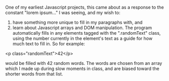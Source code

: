 One of my earliest Javascript projects, this came about as a response to the constant "lorem ipsum..." I was seeing, and my wish to:
1. have something more unique to fill in my paragraphs with, and
2. learn about Javascript arrays and DOM manipulation.
The program automatically fills in any elements tagged with the ".randomText" class, using the number currently in the element's text as a guide for how much text to fill in.  So for example:

\<p class="randomText">42\</p>

would be filled with 42 random words.  The words are chosen from an array which I made up during slow moments in class, and are biased toward the shorter words from that list.
